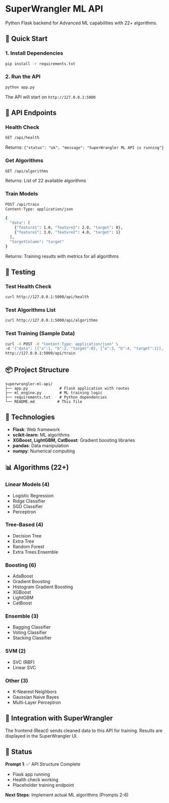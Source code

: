 # SuperWrangler ML API

Python Flask backend for Advanced ML capabilities with 22+ algorithms.

## 🚀 Quick Start

### 1. Install Dependencies
```bash
pip install -r requirements.txt
```

### 2. Run the API
```bash
python app.py
```

The API will start on `http://127.0.0.1:5000`

## 📡 API Endpoints

### Health Check
```bash
GET /api/health
```
Returns: `{"status": "ok", "message": "SuperWrangler ML API is running"}`

### Get Algorithms
```bash
GET /api/algorithms
```
Returns: List of 22 available algorithms

### Train Models
```bash
POST /api/train
Content-Type: application/json

{
  "data": [
    {"feature1": 1.0, "feature2": 2.0, "target": 0},
    {"feature1": 3.0, "feature2": 4.0, "target": 1}
  ],
  "targetColumn": "target"
}
```

Returns: Training results with metrics for all algorithms

## 🧪 Testing

### Test Health Check
```bash
curl http://127.0.0.1:5000/api/health
```

### Test Algorithms List
```bash
curl http://127.0.0.1:5000/api/algorithms
```

### Test Training (Sample Data)
```bash
curl -X POST -H "Content-Type: application/json" \
-d '{"data": [{"a":1, "b":2, "target":0}, {"a":3, "b":4, "target":1}], "targetColumn": "target"}' \
http://127.0.0.1:5000/api/train
```

## 📦 Project Structure

```
superwrangler-ml-api/
├── app.py              # Flask application with routes
├── ml_engine.py        # ML training logic
├── requirements.txt    # Python dependencies
└── README.md          # This file
```

## 🔧 Technologies

- **Flask**: Web framework
- **scikit-learn**: ML algorithms
- **XGBoost, LightGBM, CatBoost**: Gradient boosting libraries
- **pandas**: Data manipulation
- **numpy**: Numerical computing

## 📊 Algorithms (22+)

### Linear Models (4)
- Logistic Regression
- Ridge Classifier
- SGD Classifier
- Perceptron

### Tree-Based (4)
- Decision Tree
- Extra Tree
- Random Forest
- Extra Trees Ensemble

### Boosting (6)
- AdaBoost
- Gradient Boosting
- Histogram Gradient Boosting
- XGBoost
- LightGBM
- CatBoost

### Ensemble (3)
- Bagging Classifier
- Voting Classifier
- Stacking Classifier

### SVM (2)
- SVC (RBF)
- Linear SVC

### Other (3)
- K-Nearest Neighbors
- Gaussian Naive Bayes
- Multi-Layer Perceptron

## 🔗 Integration with SuperWrangler

The frontend (React) sends cleaned data to this API for training. Results are displayed in the SuperWrangler UI.

## 📝 Status

**Prompt 1**: ✅ API Structure Complete
- Flask app running
- Health check working
- Placeholder training endpoint

**Next Steps**: Implement actual ML algorithms (Prompts 2-6)
